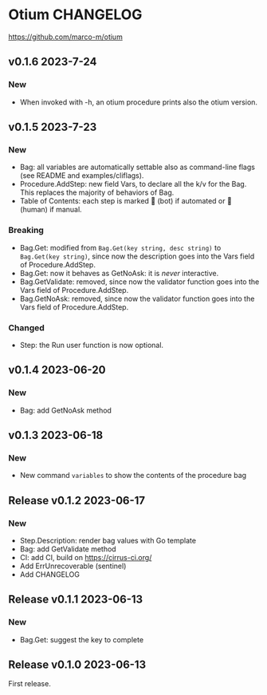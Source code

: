 # Otium CHANGELOG

https://github.com/marco-m/otium

## v0.1.6 2023-7-24

### New

- When invoked with -h, an otium procedure prints also the otium version.

## v0.1.5 2023-7-23

### New

- Bag: all variables are automatically settable also as command-line flags (see README and
  examples/cliflags).
- Procedure.AddStep: new field Vars, to declare all the k/v for the Bag. This replaces the
  majority of behaviors of Bag.
- Table of Contents: each step is marked 🤖 (bot) if automated or 🤠 (human) if manual.

### Breaking

- Bag.Get: modified from `Bag.Get(key string, desc string)` to `Bag.Get(key string)`,
  since now the description goes into the Vars field of Procedure.AddStep.
- Bag.Get: now it behaves as GetNoAsk: it is _never_ interactive.
- Bag.GetValidate: removed, since now the validator function goes into the Vars field of
  Procedure.AddStep.
- Bag.GetNoAsk: removed, since now the validator function goes into the Vars field of
  Procedure.AddStep.

### Changed

- Step: the Run user function is now optional.

## v0.1.4 2023-06-20

### New

- Bag: add GetNoAsk method

## v0.1.3 2023-06-18

### New

- New command `variables` to show the contents of the procedure bag

## Release v0.1.2 2023-06-17

### New

- Step.Description: render bag values with Go template
- Bag: add GetValidate method
- CI: add CI, build on https://cirrus-ci.org/
- Add ErrUnrecoverable (sentinel)
- Add CHANGELOG

## Release v0.1.1 2023-06-13

### New

- Bag.Get: suggest the key to complete

## Release v0.1.0 2023-06-13

First release.
